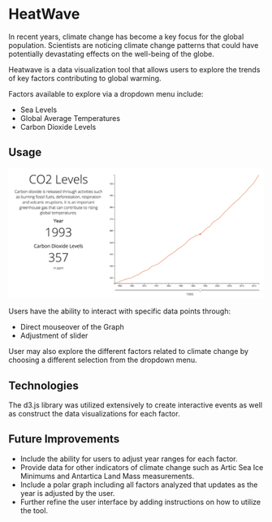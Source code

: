 # HeatWave

In recent years, climate change has become a key focus for the global population. Scientists are noticing climate change patterns that could have potentially devastating effects on the well-being of the globe.

Heatwave is a data visualization tool that allows users to explore the trends of key factors contributing to global warming.

Factors available to explore via a dropdown menu include:

* Sea Levels
* Global Average Temperatures
* Carbon Dioxide Levels

## Usage

![HeatWave](https://github.com/sunaynab/heatwave/blob/master/Screenshots/HeatwaveLive.png)

Users have the ability to interact with specific data points through:
* Direct mouseover of the Graph
* Adjustment of slider

User may also explore the different factors related to climate change by choosing a different selection from the dropdown menu.

## Technologies

The d3.js library was utilized extensively to create interactive events as well as construct the data visualizations for each factor.

## Future Improvements

* Include the ability for users to adjust year ranges for each factor.
* Provide data for other indicators of climate change such as Artic Sea Ice Minimums and Antartica Land Mass measurements.
* Include a polar graph including all factors analyzed that updates as the year is adjusted by the user.
* Further refine the user interface by adding instructions on how to utilize the tool.
